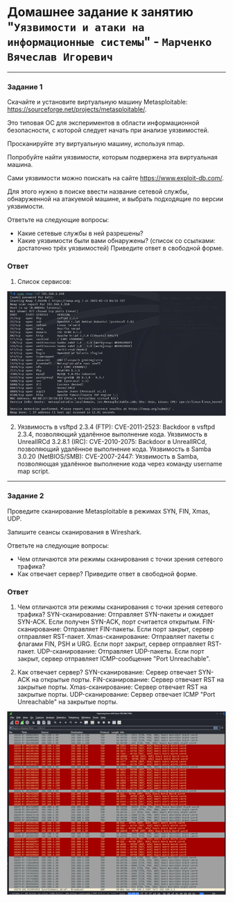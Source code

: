 # Домашнее задание к занятию "`Уязвимости и атаки на информационные системы`" - `Марченко Вячеслав Игоревич`

---

### Задание 1

Скачайте и установите виртуальную машину Metasploitable: https://sourceforge.net/projects/metasploitable/.

Это типовая ОС для экспериментов в области информационной безопасности, с которой следует начать при анализе уязвимостей.

Просканируйте эту виртуальную машину, используя nmap.

Попробуйте найти уязвимости, которым подвержена эта виртуальная машина.

Сами уязвимости можно поискать на сайте https://www.exploit-db.com/.

Для этого нужно в поиске ввести название сетевой службы, обнаруженной на атакуемой машине, и выбрать подходящие по версии уязвимости.

Ответьте на следующие вопросы:
- Какие сетевые службы в ней разрешены?
- Какие уязвимости были вами обнаружены? (список со ссылками: достаточно трёх уязвимостей)
Приведите ответ в свободной форме.

### Ответ

1. Список сервисов:

![services](https://github.com/Takarigua/sys-pattern-homework13-01/blob/8792023af11a68ee541f6256364582950e9261a9/img/Task%201-1.png)

2. Уязвимость в vsftpd 2.3.4 (FTP): CVE-2011-2523: Backdoor в vsftpd 2.3.4, позволяющий удалённое выполнение кода. Уязвимость в UnrealIRCd 3.2.8.1 (IRC): CVE-2010-2075: Backdoor в UnrealIRCd, позволяющий удалённое выполнение кода. Уязвимость в Samba 3.0.20 (NetBIOS/SMB): CVE-2007-2447: Уязвимость в Samba, позволяющая удалённое выполнение кода через команду username map script.

---

### Задание 2

Проведите сканирование Metasploitable в режимах SYN, FIN, Xmas, UDP.

Запишите сеансы сканирования в Wireshark.

Ответьте на следующие вопросы:
- Чем отличаются эти режимы сканирования с точки зрения сетевого трафика?
- Как отвечает сервер?
Приведите ответ в свободной форме.

### Ответ
1. Чем отличаются эти режимы сканирования с точки зрения сетевого трафика?
SYN-сканирование: Отправляет SYN-пакеты и ожидает SYN-ACK. Если получен SYN-ACK, порт считается открытым.
FIN-сканирование: Отправляет FIN-пакеты. Если порт закрыт, сервер отправляет RST-пакет.
Xmas-сканирование: Отправляет пакеты с флагами FIN, PSH и URG. Если порт закрыт, сервер отправляет RST-пакет.
UDP-сканирование: Отправляет UDP-пакеты. Если порт закрыт, сервер отправляет ICMP-сообщение "Port Unreachable".

2. Как отвечает сервер?
SYN-сканирование: Сервер отвечает SYN-ACK на открытые порты.
FIN-сканирование: Сервер отвечает RST на закрытые порты.
Xmas-сканирование: Сервер отвечает RST на закрытые порты.
UDP-сканирование: Сервер отвечает ICMP "Port Unreachable" на закрытые порты.

![wireshark](https://github.com/Takarigua/sys-pattern-homework13-01/blob/9cddf3755986f28ef6ebf67400892c5fda73eb30/img/Task%202.png)

